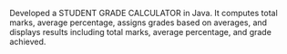 Developed a STUDENT GRADE CALCULATOR in Java. It computes total marks, average percentage, assigns grades based on averages, and displays results including total marks, average percentage, and grade achieved.
